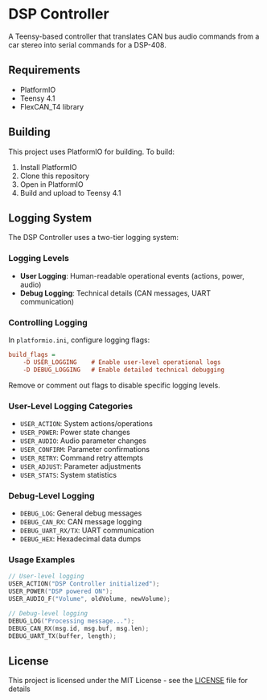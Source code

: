 # DSP Controller

A Teensy-based controller that translates CAN bus audio commands from a car stereo into serial commands for a DSP-408.

## Requirements

- PlatformIO
- Teensy 4.1
- FlexCAN_T4 library

## Building

This project uses PlatformIO for building. To build:

1. Install PlatformIO
2. Clone this repository
3. Open in PlatformIO
4. Build and upload to Teensy 4.1

## Logging System

The DSP Controller uses a two-tier logging system:

### Logging Levels

- **User Logging**: Human-readable operational events (actions, power, audio)
- **Debug Logging**: Technical details (CAN messages, UART communication)

### Controlling Logging

In `platformio.ini`, configure logging flags:

```ini
build_flags = 
    -D USER_LOGGING    # Enable user-level operational logs
    -D DEBUG_LOGGING   # Enable detailed technical debugging
```

Remove or comment out flags to disable specific logging levels.

### User-Level Logging Categories

- `USER_ACTION`: System actions/operations
- `USER_POWER`: Power state changes
- `USER_AUDIO`: Audio parameter changes
- `USER_CONFIRM`: Parameter confirmations
- `USER_RETRY`: Command retry attempts
- `USER_ADJUST`: Parameter adjustments
- `USER_STATS`: System statistics

### Debug-Level Logging

- `DEBUG_LOG`: General debug messages
- `DEBUG_CAN_RX`: CAN message logging
- `DEBUG_UART_RX/TX`: UART communication
- `DEBUG_HEX`: Hexadecimal data dumps

### Usage Examples

```cpp
// User-level logging
USER_ACTION("DSP Controller initialized");
USER_POWER("DSP powered ON");
USER_AUDIO_F("Volume", oldVolume, newVolume);

// Debug-level logging
DEBUG_LOG("Processing message...");
DEBUG_CAN_RX(msg.id, msg.buf, msg.len);
DEBUG_UART_TX(buffer, length);
```

## License

This project is licensed under the MIT License - see the [LICENSE](LICENSE) file for details 
